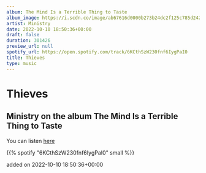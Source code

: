 ```yaml
---
album: The Mind Is a Terrible Thing to Taste
album_image: https://i.scdn.co/image/ab67616d0000b273b24dc2f125c785d242029041
artist: Ministry
date: 2022-10-10 18:50:36+00:00
draft: false
duration: 301426
preview_url: null
spotify_url: https://open.spotify.com/track/6KCthSzW230fnf6IygPaI0
title: Thieves
type: music
---
```



# Thieves

## Ministry on the album The Mind Is a Terrible Thing to Taste

You can listen [here](https://open.spotify.com/track/6KCthSzW230fnf6IygPaI0)

{{% spotify "6KCthSzW230fnf6IygPaI0" small %}}

added on 2022-10-10 18:50:36+00:00